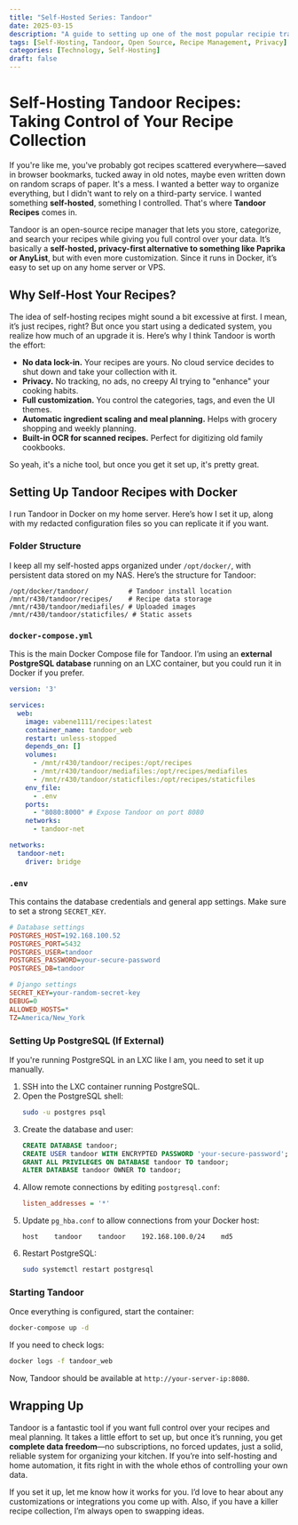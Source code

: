 ```yaml
---
title: "Self-Hosted Series: Tandoor"  
date: 2025-03-15  
description: "A guide to setting up one of the most popular recipie tracking services."
tags: [Self-Hosting, Tandoor, Open Source, Recipe Management, Privacy]
categories: [Technology, Self-Hosting]  
draft: false
---
```





# Self-Hosting Tandoor Recipes: Taking Control of Your Recipe Collection

If you're like me, you've probably got recipes scattered everywhere—saved in browser bookmarks, tucked away in old notes, maybe even written down on random scraps of paper. It's a mess. I wanted a better way to organize everything, but I didn't want to rely on a third-party service. I wanted something **self-hosted**, something I controlled. That's where **Tandoor Recipes** comes in.

Tandoor is an open-source recipe manager that lets you store, categorize, and search your recipes while giving you full control over your data. It’s basically a **self-hosted, privacy-first alternative to something like Paprika or AnyList**, but with even more customization. Since it runs in Docker, it’s easy to set up on any home server or VPS.

## Why Self-Host Your Recipes?

The idea of self-hosting recipes might sound a bit excessive at first. I mean, it’s just recipes, right? But once you start using a dedicated system, you realize how much of an upgrade it is. Here’s why I think Tandoor is worth the effort:

- **No data lock-in.** Your recipes are yours. No cloud service decides to shut down and take your collection with it.
- **Privacy.** No tracking, no ads, no creepy AI trying to "enhance" your cooking habits.
- **Full customization.** You control the categories, tags, and even the UI themes.
- **Automatic ingredient scaling and meal planning.** Helps with grocery shopping and weekly planning.
- **Built-in OCR for scanned recipes.** Perfect for digitizing old family cookbooks.

So yeah, it's a niche tool, but once you get it set up, it's pretty great.

## Setting Up Tandoor Recipes with Docker

I run Tandoor in Docker on my home server. Here’s how I set it up, along with my redacted configuration files so you can replicate it if you want.

### Folder Structure
I keep all my self-hosted apps organized under `/opt/docker/`, with persistent data stored on my NAS. Here’s the structure for Tandoor:

```
/opt/docker/tandoor/          # Tandoor install location
/mnt/r430/tandoor/recipes/    # Recipe data storage
/mnt/r430/tandoor/mediafiles/ # Uploaded images
/mnt/r430/tandoor/staticfiles/ # Static assets
```

### `docker-compose.yml`
This is the main Docker Compose file for Tandoor. I’m using an **external PostgreSQL database** running on an LXC container, but you could run it in Docker if you prefer.

```yaml
version: '3'

services:
  web:
    image: vabene1111/recipes:latest
    container_name: tandoor_web
    restart: unless-stopped
    depends_on: []
    volumes:
      - /mnt/r430/tandoor/recipes:/opt/recipes
      - /mnt/r430/tandoor/mediafiles:/opt/recipes/mediafiles
      - /mnt/r430/tandoor/staticfiles:/opt/recipes/staticfiles
    env_file:
      - .env
    ports:
      - "8080:8000" # Expose Tandoor on port 8080
    networks:
      - tandoor-net

networks:
  tandoor-net:
    driver: bridge
```

### `.env`
This contains the database credentials and general app settings. Make sure to set a strong `SECRET_KEY`.

```ini
# Database settings
POSTGRES_HOST=192.168.100.52
POSTGRES_PORT=5432
POSTGRES_USER=tandoor
POSTGRES_PASSWORD=your-secure-password
POSTGRES_DB=tandoor

# Django settings
SECRET_KEY=your-random-secret-key
DEBUG=0
ALLOWED_HOSTS=*
TZ=America/New_York
```

### Setting Up PostgreSQL (If External)
If you're running PostgreSQL in an LXC like I am, you need to set it up manually.

1. SSH into the LXC container running PostgreSQL.
2. Open the PostgreSQL shell:
   ```bash
   sudo -u postgres psql
   ```
3. Create the database and user:
   ```sql
   CREATE DATABASE tandoor;
   CREATE USER tandoor WITH ENCRYPTED PASSWORD 'your-secure-password';
   GRANT ALL PRIVILEGES ON DATABASE tandoor TO tandoor;
   ALTER DATABASE tandoor OWNER TO tandoor;
   ```
4. Allow remote connections by editing `postgresql.conf`:
   ```ini
   listen_addresses = '*'
   ```
5. Update `pg_hba.conf` to allow connections from your Docker host:
   ```
   host    tandoor    tandoor    192.168.100.0/24    md5
   ```
6. Restart PostgreSQL:
   ```bash
   sudo systemctl restart postgresql
   ```

### Starting Tandoor
Once everything is configured, start the container:

```bash
docker-compose up -d
```

If you need to check logs:
```bash
docker logs -f tandoor_web
```

Now, Tandoor should be available at `http://your-server-ip:8080`.

## Wrapping Up

Tandoor is a fantastic tool if you want full control over your recipes and meal planning. It takes a little effort to set up, but once it’s running, you get **complete data freedom**—no subscriptions, no forced updates, just a solid, reliable system for organizing your kitchen. If you’re into self-hosting and home automation, it fits right in with the whole ethos of controlling your own data.

If you set it up, let me know how it works for you. I’d love to hear about any customizations or integrations you come up with. Also, if you have a killer recipe collection, I’m always open to swapping ideas.
